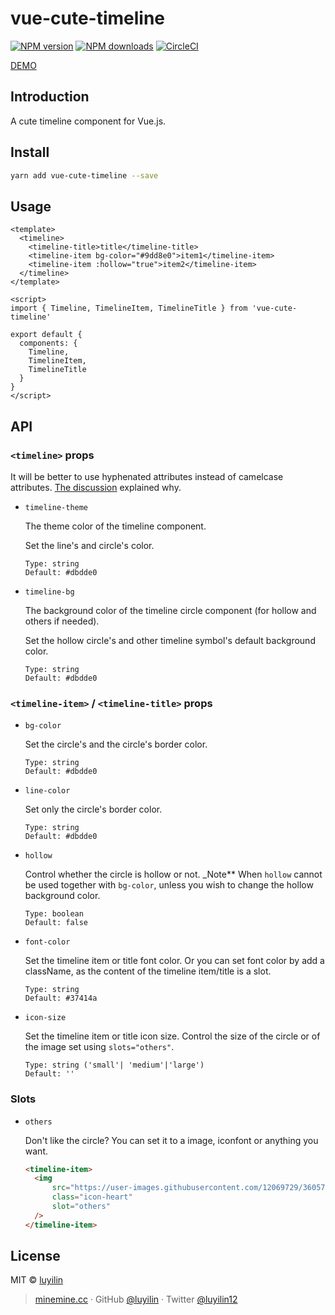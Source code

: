 # vue-cute-timeline

[![NPM version](https://img.shields.io/npm/v/vue-cute-timeline.svg?style=flat)](https://npmjs.com/package/vue-cute-timeline) [![NPM downloads](https://img.shields.io/npm/dm/vue-cute-timeline.svg?style=flat)](https://npmjs.com/package/vue-cute-timeline) [![CircleCI](https://circleci.com/gh/luyilin/vue-cute-timeline/tree/master.svg?style=shield)](https://circleci.com/gh/luyilin/vue-cute-timeline/tree/master)

[DEMO](https://vue-cute-timeline.netlify.com/)

## Introduction

A cute timeline component for Vue.js.

## Install

```bash
yarn add vue-cute-timeline --save
```

## Usage

```vue
<template>
  <timeline>
    <timeline-title>title</timeline-title>
    <timeline-item bg-color="#9dd8e0">item1</timeline-item>
    <timeline-item :hollow="true">item2</timeline-item>
  </timeline>
</template>

<script>
import { Timeline, TimelineItem, TimelineTitle } from 'vue-cute-timeline'

export default {
  components: {
    Timeline,
    TimelineItem,
    TimelineTitle
  }
}
</script>
```
## API

### `<timeline>` props

It will be better to use hyphenated attributes instead of camelcase attributes. [The discussion](https://stackoverflow.com/questions/1696864/naming-class-and-id-html-attributes-dashes-vs-underlines) explained why. 

- `timeline-theme`

  The theme color of the timeline component.

  Set the line's and circle's color.

  ```
  Type: string
  Default: #dbdde0
  ```

- `timeline-bg`

  The background color of the timeline circle component (for hollow and others if needed).

  Set the hollow circle's and other timeline symbol's default background color.

  ```
  Type: string
  Default: #dbdde0
  ```

### `<timeline-item>` / `<timeline-title>` props

- `bg-color`

  Set the circle's and the circle's border color.

  ```
  Type: string
  Default: #dbdde0
  ```

- `line-color`

  Set only the circle's border color.

  ```
  Type: string
  Default: #dbdde0
  ```

- `hollow`

  Control whether the circle is hollow or not.
  _Note** When `hollow` cannot be used together with `bg-color`, unless you wish to change the hollow background color.

  ```
  Type: boolean
  Default: false
  ```
- `font-color`

  Set the timeline item or title font color.
  Or you can set font color by add a className, as the content of the timeline item/title is a slot.

  ```
  Type: string
  Default: #37414a
  ```

- `icon-size`

  Set the timeline item or title icon size.
  Control the size of the circle or of the image set using `slots="others"`.

  ```
  Type: string ('small'| 'medium'|'large')
  Default: ''
  ```


### Slots

- `others`

  Don't like the circle? You can set it to a image, iconfont or anything you want.

  ```html
  <timeline-item>
    <img
        src="https://user-images.githubusercontent.com/12069729/36057805-80cfc3d2-0e4e-11e8-8851-6fda091ff389.png"
        class="icon-heart"
        slot="others"
    />
  </timeline-item>
  ```

## License

MIT &copy; [luyilin](https://github.com/luyilin)

> [minemine.cc](https://minemine.cc) · GitHub [@luyilin](https://github.com/luyilin) · Twitter [@luyilin12](https://twitter.com/luyilin12)
